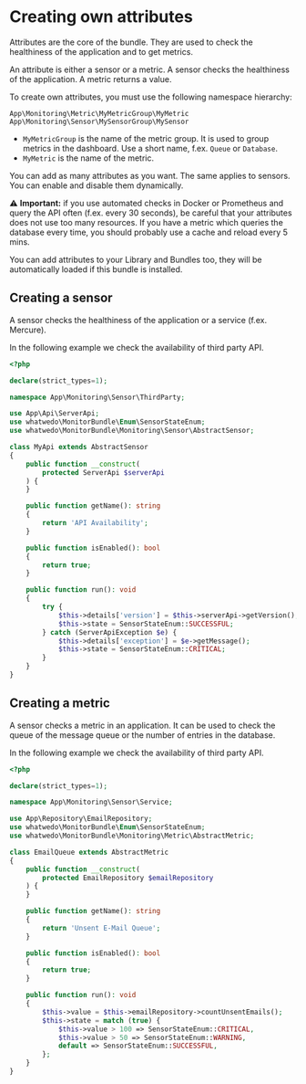 # Creating own attributes

Attributes are the core of the bundle. They are used to check the healthiness of the application and to get metrics.

An attribute is either a sensor or a metric. A sensor checks the healthiness of the application. A metric returns a value.

To create own attributes, you must use the following namespace hierarchy:

```text
App\Monitoring\Metric\MyMetricGroup\MyMetric
App\Monitoring\Sensor\MySensorGroup\MySensor
```

- `MyMetricGroup` is the name of the metric group. It is used to group metrics in the dashboard. Use a short name, f.ex. `Queue` or `Database`.
- `MyMetric` is the name of the metric.

You can add as many attributes as you want. The same applies to sensors. You can enable and disable them dynamically. 

⚠️ **Important:** if you use automated checks in Docker or Prometheus and query the API often (f.ex. every 30 seconds), be careful that your attributes does not use too many resources. If you have a metric which queries the database every time, you should probably use a cache and reload every 5 mins.

You can add attributes to your Library and Bundles too, they will be automatically loaded if this bundle is installed.

## Creating a sensor

A sensor checks the healthiness of the application or a service (f.ex. Mercure). 

In the following example we check the availability of third party API.

```php
<?php

declare(strict_types=1);

namespace App\Monitoring\Sensor\ThirdParty;

use App\Api\ServerApi;
use whatwedo\MonitorBundle\Enum\SensorStateEnum;
use whatwedo\MonitorBundle\Monitoring\Sensor\AbstractSensor;

class MyApi extends AbstractSensor
{
    public function __construct(
        protected ServerApi $serverApi
    ) {
    }

    public function getName(): string
    {
        return 'API Availability';
    }

    public function isEnabled(): bool
    {
        return true;
    }

    public function run(): void
    {
        try {
            $this->details['version'] = $this->serverApi->getVersion();
            $this->state = SensorStateEnum::SUCCESSFUL;
        } catch (ServerApiException $e) {
            $this->details['exception'] = $e->getMessage();
            $this->state = SensorStateEnum::CRITICAL;
        }
    }
}
```


## Creating a metric

A sensor checks a metric in an application. It can be used to check the queue of the message queue or the number of entries in the database.

In the following example we check the availability of third party API.

```php
<?php

declare(strict_types=1);

namespace App\Monitoring\Sensor\Service;

use App\Repository\EmailRepository;
use whatwedo\MonitorBundle\Enum\SensorStateEnum;
use whatwedo\MonitorBundle\Monitoring\Metric\AbstractMetric;

class EmailQueue extends AbstractMetric
{
    public function __construct(
        protected EmailRepository $emailRepository
    ) {
    }

    public function getName(): string
    {
        return 'Unsent E-Mail Queue';
    }

    public function isEnabled(): bool
    {
        return true;
    }

    public function run(): void
    {
        $this->value = $this->emailRepository->countUnsentEmails();
        $this->state = match (true) {
            $this->value > 100 => SensorStateEnum::CRITICAL,
            $this->value > 50 => SensorStateEnum::WARNING,
            default => SensorStateEnum::SUCCESSFUL,
        };
    }
}
```
